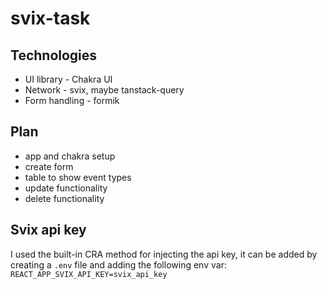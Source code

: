 # svix-task

## Technologies

- UI library - Chakra UI
- Network - svix, maybe tanstack-query
- Form handling - formik

## Plan

- app and chakra setup
- create form
- table to show event types
- update functionality
- delete functionality

## Svix api key

I used the built-in CRA method for injecting the api key, it can be added by
creating a `.env` file and adding the following env var: `REACT_APP_SVIX_API_KEY=svix_api_key`
